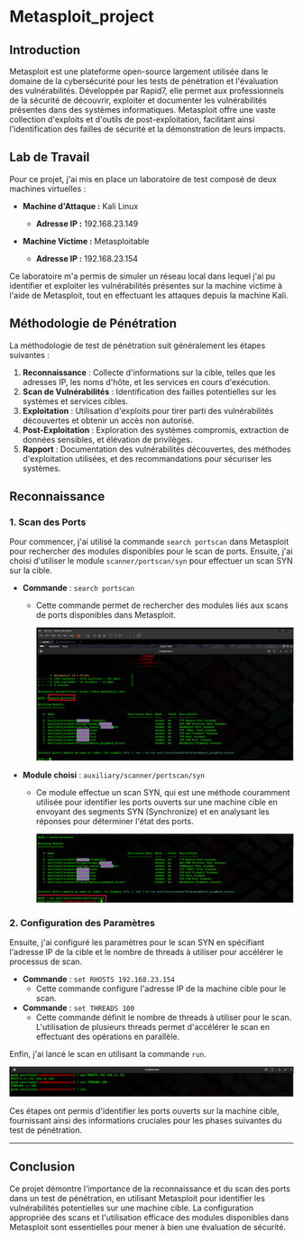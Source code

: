 # Metasploit_project



## Introduction

Metasploit est une plateforme open-source largement utilisée dans le domaine de la cybersécurité pour les tests de pénétration et l'évaluation des vulnérabilités. Développée par Rapid7, elle permet aux professionnels de la sécurité de découvrir, exploiter et documenter les vulnérabilités présentes dans des systèmes informatiques. Metasploit offre une vaste collection d'exploits et d'outils de post-exploitation, facilitant ainsi l'identification des failles de sécurité et la démonstration de leurs impacts.

## Lab de Travail

Pour ce projet, j'ai mis en place un laboratoire de test composé de deux machines virtuelles :

- **Machine d'Attaque :** Kali Linux
  - **Adresse IP :** 192.168.23.149

- **Machine Victime :** Metasploitable
  - **Adresse IP :** 192.168.23.154

Ce laboratoire m'a permis de simuler un réseau local dans lequel j'ai pu identifier et exploiter les vulnérabilités présentes sur la machine victime à l'aide de Metasploit, tout en effectuant les attaques depuis la machine Kali.

## Méthodologie de Pénétration

La méthodologie de test de pénétration suit généralement les étapes suivantes :

1. **Reconnaissance** : Collecte d'informations sur la cible, telles que les adresses IP, les noms d'hôte, et les services en cours d'exécution.
2. **Scan de Vulnérabilités** : Identification des failles potentielles sur les systèmes et services cibles.
3. **Exploitation** : Utilisation d'exploits pour tirer parti des vulnérabilités découvertes et obtenir un accès non autorisé.
4. **Post-Exploitation** : Exploration des systèmes compromis, extraction de données sensibles, et élévation de privilèges.
5. **Rapport** : Documentation des vulnérabilités découvertes, des méthodes d'exploitation utilisées, et des recommandations pour sécuriser les systèmes.

## Reconnaissance

### 1. Scan des Ports

Pour commencer, j'ai utilisé la commande `search portscan` dans Metasploit pour rechercher des modules disponibles pour le scan de ports. Ensuite, j'ai choisi d'utiliser le module `scanner/portscan/syn` pour effectuer un scan SYN sur la cible.

- **Commande** : `search portscan`
  - Cette commande permet de rechercher des modules liés aux scans de ports disponibles dans Metasploit.

    ![hostonly](cap/scan.png)

    
- **Module choisi** : `auxiliary/scanner/portscan/syn`
  - Ce module effectue un scan SYN, qui est une méthode couramment utilisée pour identifier les ports ouverts sur une machine cible en envoyant des segments SYN (Synchronize) et en analysant les réponses pour déterminer l'état des ports.
 
    ![hostonly](cap/portscan.png)

### 2. Configuration des Paramètres

Ensuite, j'ai configuré les paramètres pour le scan SYN en spécifiant l'adresse IP de la cible et le nombre de threads à utiliser pour accélérer le processus de scan.

- **Commande** : `set RHOSTS 192.168.23.154`
  - Cette commande configure l'adresse IP de la machine cible pour le scan.
- **Commande** : `set THREADS 100`
  - Cette commande définit le nombre de threads à utiliser pour le scan. L'utilisation de plusieurs threads permet d'accélérer le scan en effectuant des opérations en parallèle.

Enfin, j'ai lancé le scan en utilisant la commande `run`.


![hostonly](cap/run.png)

Ces étapes ont permis d'identifier les ports ouverts sur la machine cible, fournissant ainsi des informations cruciales pour les phases suivantes du test de pénétration.

---

## Conclusion

Ce projet démontre l'importance de la reconnaissance et du scan des ports dans un test de pénétration, en utilisant Metasploit pour identifier les vulnérabilités potentielles sur une machine cible. La configuration appropriée des scans et l'utilisation efficace des modules disponibles dans Metasploit sont essentielles pour mener à bien une évaluation de sécurité.

